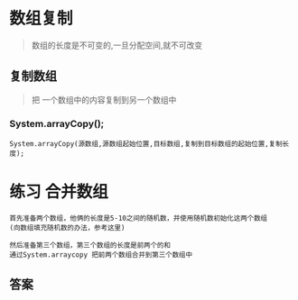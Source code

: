 # 数组复制
> 数组的长度是不可变的,一旦分配空间,就不可改变

## 复制数组
> 把 一个数组中的内容复制到另一个数组中

### System.arrayCopy();

```text
System.arrayCopy(源数组,源数组起始位置,目标数组,复制到目标数组的起始位置,复制长度);
```

# 练习 合并数组
```text
首先准备两个数组，他俩的长度是5-10之间的随机数，并使用随机数初始化这两个数组
(向数组填充随机数的办法，参考这里)

然后准备第三个数组，第三个数组的长度是前两个的和
通过System.arraycopy 把前两个数组合并到第三个数组中 
```

## 答案

```java

```